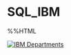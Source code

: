 # SQL_IBM
%%HTML
<div class='tableauPlaceholder' id='viz1656618940859' style='position: relative'><noscript><a href='#'><img alt='IBM Departments ' src='https:&#47;&#47;public.tableau.com&#47;static&#47;images&#47;IB&#47;IBMDepartments&#47;IBMDepartments&#47;1_rss.png' style='border: none' /></a></noscript><object class='tableauViz'  style='display:none;'><param name='host_url' value='https%3A%2F%2Fpublic.tableau.com%2F' /> <param name='embed_code_version' value='3' /> <param name='site_root' value='' /><param name='name' value='IBMDepartments&#47;IBMDepartments' /><param name='tabs' value='no' /><param name='toolbar' value='yes' /><param name='static_image' value='https:&#47;&#47;public.tableau.com&#47;static&#47;images&#47;IB&#47;IBMDepartments&#47;IBMDepartments&#47;1.png' /> <param name='animate_transition' value='yes' /><param name='display_static_image' value='yes' /><param name='display_spinner' value='yes' /><param name='display_overlay' value='yes' /><param name='display_count' value='yes' /><param name='language' value='en-GB' /></object></div> 
